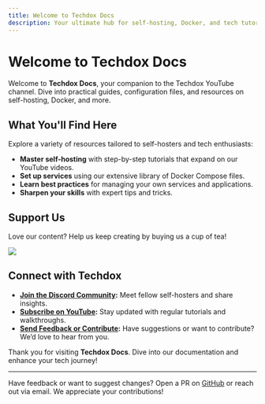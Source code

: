 ```yaml
---
title: Welcome to Techdox Docs
description: Your ultimate hub for self-hosting, Docker, and tech tutorials, complementing the Techdox YouTube channel with detailed guides and resources.
---
```


# Welcome to Techdox Docs

Welcome to **Techdox Docs**, your companion to the Techdox YouTube channel. Dive into practical guides, configuration files, and resources on self-hosting, Docker, and more.

## What You'll Find Here

Explore a variety of resources tailored to self-hosters and tech enthusiasts:

- **Master self-hosting** with step-by-step tutorials that expand on our YouTube videos.
- **Set up services** using our extensive library of Docker Compose files.
- **Learn best practices** for managing your own services and applications.
- **Sharpen your skills** with expert tips and tricks.

## Support Us

Love our content? Help us keep creating by buying us a cup of tea!

<a href="https://www.buymeacoffee.com/techdox"><img src="https://img.buymeacoffee.com/button-api/?text=Buy me a cup of tea&emoji=🍵&slug=techdox&button_colour=FFDD00&font_colour=000000&font_family=Cookie&outline_colour=000000&coffee_colour=ffffff" /></a>

## Connect with Techdox

- **[Join the Discord Community](http://discord.com/invite/8mX2KRxDw8):** Meet fellow self-hosters and share insights.
- **[Subscribe on YouTube](https://www.youtube.com/@techdox):** Stay updated with regular tutorials and walkthroughs.
- **[Send Feedback or Contribute](mailto:admin@techdox.nz):** Have suggestions or want to contribute? We’d love to hear from you.

Thank you for visiting **Techdox Docs**. Dive into our documentation and enhance your tech journey!

---

Have feedback or want to suggest changes? Open a PR on [GitHub](https://github.com/Techdox/techdox-docs) or reach out via email. We appreciate your contributions!